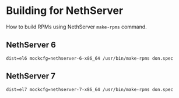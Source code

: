 # Building for NethServer

How to build RPMs using NethServer `make-rpms` command.

## NethServer 6

```
dist=el6 mockcfg=nethserver-6-x86_64 /usr/bin/make-rpms don.spec
```

## NethServer 7

```
dist=el7 mockcfg=nethserver-7-x86_64 /usr/bin/make-rpms don.spec
```
